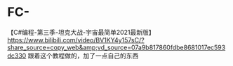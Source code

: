 # FC-
【C#编程-第三季-坦克大战-宇宙最简单2021最新版】 https://www.bilibili.com/video/BV1KY4y157sC/?share_source=copy_web&amp;vd_source=07a9b817860fdbe8681017ec593dc330    跟着这个教程做的，加了一点自己的东西
